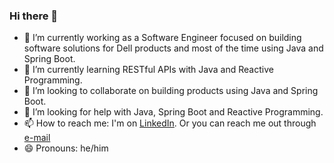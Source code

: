 ### Hi there 👋

- 🔭 I’m currently working as a Software Engineer focused on building software solutions for Dell products and most of the time using Java and Spring Boot.
- 🌱 I’m currently learning RESTful APIs with Java and Reactive Programming.
- 👯 I’m looking to collaborate on building products using Java and Spring Boot.
- 🤔 I’m looking for help with Java, Spring Boot and Reactive Programming.
- 📫 How to reach me: I'm on [LinkedIn](https://www.linkedin.com/in/murilobauer/). Or you can reach me out through [e-mail](mailto:murilobauerc@gmail.com)
- 😄 Pronouns: he/him
